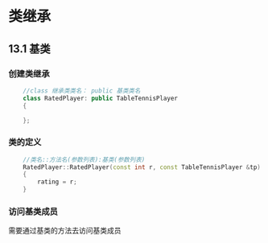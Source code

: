 # 类继承
## 13.1 基类
### 创建类继承
```cpp
    //class 继承类类名： public 基类类名
    class RatedPlayer: public TableTennisPlayer
    {

    };
```
### 类的定义
```cpp
    //类名::方法名(参数列表):基类(参数列表)
    RatedPlayer::RatedPlayer(const int r, const TableTennisPlayer &tp): TableTennisPlayer(tp)
    {
        rating = r;
    }
```
### 访问基类成员
  需要通过基类的方法去访问基类成员
### 